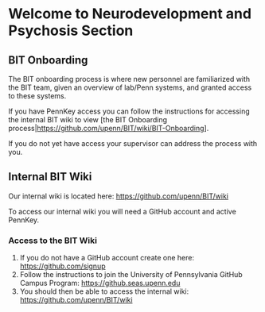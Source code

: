 # Welcome to Neurodevelopment and Psychosis Section 


## BIT Onboarding

The BIT onboarding process is where new personnel are familiarized with the BIT team, given an overview of lab/Penn systems, and granted access to these systems.

If you have PennKey access you can follow the instructions for accessing the internal BIT wiki to view [the BIT Onboarding process|https://github.com/upenn/BIT/wiki/BIT-Onboarding].

If you do not yet have access your supervisor can address the process with you.

## Internal BIT Wiki

Our internal wiki is located here: https://github.com/upenn/BIT/wiki

To access our internal wiki you will need a GitHub account and active PennKey.

### Access to the BIT Wiki

1. If you do not have a GitHub account create one here: https://github.com/signup
2. Follow the instructions to join the University of Pennsylvania GitHub Campus Program: https://github.seas.upenn.edu
3. You should then be able to access the internal wiki: https://github.com/upenn/BIT/wiki
